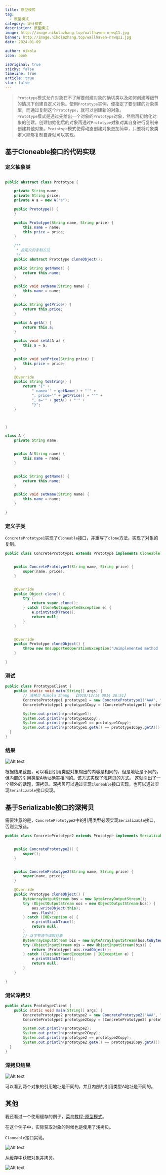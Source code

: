 ```yaml
---
title: 原型模式
tag:
  - 原型模式
category: 设计模式
description: 原型模式
image: http://image.nikolazhang.top/wallhaven-nrwq11.jpg
banner: http://image.nikolazhang.top/wallhaven-nrwq11.jpg
date: 2024-01-09

author: nikola
icon: book

isOriginal: true
sticky: false
timeline: true
article: true
star: false
---
```


> `Prototype`模式允许对象在不了解要创建对象的确切类以及如何创建等细节的情况下创建自定义对象。使用`Prototype`实例，便指定了要创建的对象类型，而通过复制这个`Prototype`，就可以创建新的对象。  
> `Prototype`模式是通过先给出一个对象的`Prototype`对象，然后再初始化对象的创建。创建初始化后的对象再通过`Prototype`对象对其自身进行复制来创建其他对象。`Prototype`模式使得动态创建对象更加简单，只要将对象类定义能够复制自身就可以实现。

## 基于Cloneable接口的代码实现

### 定义抽象类

```java

public abstract class Prototype {

    private String name;
    private String price;
    private A a = new A("a");

    public Prototype() {
    }

    public Prototype(String name, String price) {
        this.name = name;
        this.price = price;
    }

    /**
     * 自定义的复制方法
     */
    public abstract Prototype cloneObject();

    public String getName() {
        return this.name;
    }

    public void setName(String name) {
        this.name = name;
    }

    public String getPrice() {
        return this.price;
    }

    public A getA() {
        return this.a;
    }

    public void setA(A a) {
        this.a = a;
    }

    public void setPrice(String price) {
        this.price = price;
    }

    @Override
    public String toString() {
        return "{" +
            " name='" + getName() + "'" +
            ", price='" + getPrice() + "'" +
            ", a='" + getA() + "'" +
            "}";
    }



}

class A {
    private String name;


    public A(String name) {
        this.name = name;
    }


    public String getName() {
        return this.name;
    }

    public void setName(String name) {
        this.name = name;
    }

}

```

### 定义子类

`ConcretePrototype1`实现了`Cloneable`接口，并重写了`clone`方法，实现了对象的复制。

```java
public class ConcretePrototype1 extends Prototype implements Cloneable {


    public ConcretePrototype1(String name, String price) {
        super(name, price);
    }


    @Override
    public Object clone() {
        try {
            return super.clone();
        } catch (CloneNotSupportedException e) {
            e.printStackTrace();
            return null;
        }
    }


    @Override
    public Prototype cloneObject() {
        throw new UnsupportedOperationException("Unimplemented method 'clone'");
    }

}
```

### 测试

```java
public class PrototypeClient {
    public static void main(String[] args) {
        // 浅拷贝 Nikola Zhang  【2018/12/14 0014 20:51】
        ConcretePrototype1 prototype1 = new ConcretePrototype1("AAA", "1111");
        ConcretePrototype1 prototype1Copy = (ConcretePrototype1) prototype1.clone();

        System.out.println(prototype1);
        System.out.println(prototype1Copy);
        System.out.println(prototype1 == prototype1Copy);
        System.out.println(prototype1.getA() == prototype1Copy.getA());
  }
}


```

### 结果

![Alt text](images/image.png)

根据结果截图，可以看到引用类型对象输出的内容是相同的，但是地址是不同的。但内部的引用类型A地址确实相同的。该方式实现了浅拷贝的方式。
这就引出了一个额外的话题，深拷贝。深拷贝可以通过实现`Cloneable`接口实现，也可以通过实现`Serializable`接口实现。

## 基于Serializable接口的深拷贝

需要注意的是，`ConcretePrototype2`中的引用类型必须实现`Serializable`接口，否则会报错。

```java
public class ConcretePrototype2 extends Prototype implements Serializable {


    public ConcretePrototype2() {
        super();
    }


    public ConcretePrototype2(String name, String price) {
        super(name, price);
    }

    @Override
    public Prototype cloneObject() {
        ByteArrayOutputStream bos = new ByteArrayOutputStream();
        try (ObjectOutputStream oos = new ObjectOutputStream(bos)) {
            oos.writeObject(this);
            oos.flush();
        } catch (IOException e) {
            e.printStackTrace();
            return null;
        }
        // 从字节流中读取对象
        ByteArrayInputStream bis = new ByteArrayInputStream(bos.toByteArray());
        try (ObjectInputStream ois = new ObjectInputStream(bis)) {
            return (Prototype) ois.readObject();
        } catch (ClassNotFoundException | IOException e) {
            e.printStackTrace();
            return null;
        }
    }

}

```

### 测试深拷贝

```java
public class PrototypeClient {
    public static void main(String[] args) {
        ConcretePrototype2 prototype2 = new ConcretePrototype2("AAA", "1111");
        ConcretePrototype2 prototype2Copy = (ConcretePrototype2) prototype2.cloneObject();

        System.out.println(prototype2);
        System.out.println(prototype2Copy);
        System.out.println(prototype2 == prototype2Copy);
        System.out.println(prototype2.getA() == prototype2Copy.getA());
  }
}

```

### 深拷贝结果

![Alt text](images/image-1.png)

可以看到两个对象的引用地址是不同的，并且内部的引用类型A地址是不同的。

## 其他

我还看过一个使用缓存的例子，[菜鸟教程-原型模式](https://www.runoob.com/design-pattern/prototype-pattern.html)。

在这个例子中，实际获取对象的时候也是使用了浅拷贝。

`Cloneable`接口实现。

![Alt text](images/image-2.png)

从缓存中获取对象并拷贝。

![Alt text](images/image-3.png)
